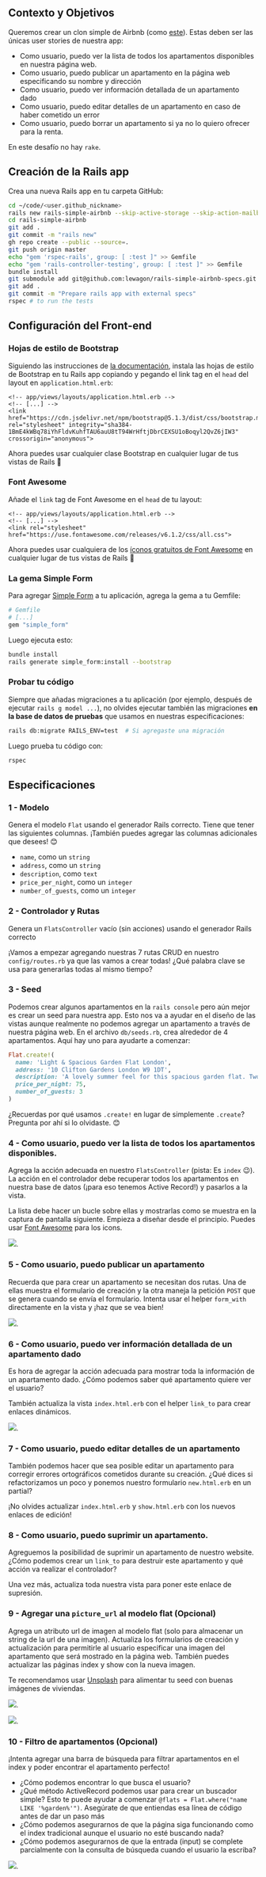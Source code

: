 ## Contexto y Objetivos

Queremos crear un clon simple de Airbnb (como [este](https://rails-simple-airbnb.herokuapp.com)). Estas deben ser las únicas user stories de nuestra app:

- Como usuario, puedo ver la lista de todos los apartamentos disponibles en nuestra página web.
- Como usuario, puedo publicar un apartamento en la página web especificando su nombre y dirección
- Como usuario, puedo ver información detallada de un apartamento dado
- Como usuario, puedo editar detalles de un apartamento en caso de haber cometido un error
- Como usuario, puedo borrar un apartamento si ya no lo quiero ofrecer para la renta.

En este desafío no hay `rake`.

## Creación de la Rails app

Crea una nueva Rails app en tu carpeta GitHub:


```bash
cd ~/code/<user.github_nickname>
rails new rails-simple-airbnb --skip-active-storage --skip-action-mailbox
cd rails-simple-airbnb
git add .
git commit -m "rails new"
gh repo create --public --source=.
git push origin master
echo "gem 'rspec-rails', group: [ :test ]" >> Gemfile
echo "gem 'rails-controller-testing', group: [ :test ]" >> Gemfile
bundle install
git submodule add git@github.com:lewagon/rails-simple-airbnb-specs.git spec
git add .
git commit -m "Prepare rails app with external specs"
rspec # to run the tests
```

## Configuración del Front-end

### Hojas de estilo de Bootstrap

Siguiendo las instrucciones de [la documentación](https://getbootstrap.com/docs/5.1/getting-started/introduction/#css), instala las hojas de estilo de Bootstrap en tu Rails app copiando y pegando el link tag en el `head` del layout en `application.html.erb`:

```erb
<!-- app/views/layouts/application.html.erb -->
<!-- [...] -->
<link href="https://cdn.jsdelivr.net/npm/bootstrap@5.1.3/dist/css/bootstrap.min.css" rel="stylesheet" integrity="sha384-1BmE4kWBq78iYhFldvKuhfTAU6auU8tT94WrHftjDbrCEXSU1oBoqyl2QvZ6jIW3" crossorigin="anonymous">
```

Ahora puedes usar cualquier clase Bootstrap en cualquier lugar de tus vistas de Rails 🎉

### Font Awesome

Añade el `link` tag de Font Awesome en el `head` de tu layout:

```erb
<!-- app/views/layouts/application.html.erb -->
<!-- [...] -->
<link rel="stylesheet" href="https://use.fontawesome.com/releases/v6.1.2/css/all.css">
```

Ahora puedes usar cualquiera de los [íconos gratuitos de Font Awesome](https://fontawesome.com/search?m=free) en cualquier lugar de tus vistas de Rails 🎉

### La gema Simple Form

Para agregar [Simple Form](https://github.com/heartcombo/simple_form) a tu aplicación, agrega la gema a tu Gemfile:

```ruby
# Gemfile
# [...]
gem "simple_form"
```

Luego ejecuta esto:

```bash
bundle install
rails generate simple_form:install --bootstrap
```

### Probar tu código

Siempre que añadas migraciones a tu aplicación (por ejemplo, después de ejecutar `rails g model ...`), no olvides ejecutar también las migraciones **en la base de datos de pruebas** que usamos en nuestras especificaciones:

```bash
rails db:migrate RAILS_ENV=test  # Si agregaste una migración
```

Luego prueba tu código con:

```bash
rspec
```

## Especificaciones

### 1 - Modelo

Genera el modelo `Flat` usando el generador Rails correcto. Tiene que tener las siguientes columnas. ¡También puedes agregar las columnas adicionales que desees! 😊

- `name`, como un `string`
- `address`, como un `string`
- `description`, como `text`
- `price_per_night`, como un `integer`
- `number_of_guests`, como un `integer`

### 2 - Controlador y Rutas

Genera un `FlatsController` vacío (sin acciones) usando el generador Rails correcto

¡Vamos a empezar agregando nuestras 7 rutas CRUD en nuestro `config/routes.rb` ya que las vamos a crear todas! ¿Qué palabra clave se usa para generarlas todas al mismo tiempo?

### 3 - Seed

Podemos crear algunos apartamentos en la `rails console` pero aún mejor es crear un seed para nuestra app. Esto nos va a ayudar en el diseño de las vistas aunque realmente no podemos agregar un apartamento a través de nuestra página web. En el archivo `db/seeds.rb`, crea alrededor de 4 apartamentos. Aquí hay uno para ayudarte a comenzar:

```ruby
Flat.create!(
  name: 'Light & Spacious Garden Flat London',
  address: '10 Clifton Gardens London W9 1DT',
  description: 'A lovely summer feel for this spacious garden flat. Two double bedrooms, open plan living area, large kitchen and a beautiful conservatory',
  price_per_night: 75,
  number_of_guests: 3
)
```

¿Recuerdas por qué usamos `.create!` en lugar de simplemente `.create`? Pregunta por ahí si lo olvidaste. 😊

### 4 - Como usuario, puedo ver la lista de todos los apartamentos disponibles.

Agrega la acción adecuada en nuestro `FlatsController` (pista: Es `index` 😉). La acción en el controlador debe recuperar todos los apartamentos en nuestra base de datos (¡para eso tenemos Active Record!) y pasarlos a la vista.

La lista debe hacer un bucle sobre ellas y mostrarlas como se muestra en la captura de pantalla siguiente. Empieza a diseñar desde el principio. Puedes usar [Font Awesome](https://fontawesome.com/icons) para los icons.

![](https://raw.githubusercontent.com/lewagon/fullstack-images/master/rails/simple-airbnb/index.png).

### 5 - Como usuario, puedo publicar un apartamento

Recuerda que para crear un apartamento se necesitan dos rutas. Una de ellas muestra el formulario de creación y la otra maneja la petición `POST` que se genera cuando se envía el formulario. Intenta usar el helper `form_with` directamente en la vista y ¡haz que se vea bien!

![](https://raw.githubusercontent.com/lewagon/fullstack-images/master/rails/simple-airbnb/new.png).

### 6 - Como usuario, puedo ver información detallada de un apartamento dado

Es hora de agregar la acción adecuada para mostrar toda la información de un apartamento dado. ¿Cómo podemos saber qué apartamento quiere ver el usuario?

También actualiza la vista `index.html.erb` con el helper `link_to` para crear enlaces dinámicos.

![](https://raw.githubusercontent.com/lewagon/fullstack-images/master/rails/simple-airbnb/show.png).

### 7 - Como usuario, puedo editar detalles de un apartamento

También podemos hacer que sea posible editar un apartamento para corregir errores ortográficos cometidos durante su creación. ¿Qué dices si refactorizamos un poco y ponemos nuestro formulario `new.html.erb` en un partial?

¡No olvides actualizar `index.html.erb` y `show.html.erb` con los nuevos enlaces de edición!

### 8 - Como usuario, puedo suprimir un apartamento.

Agreguemos la posibilidad de suprimir un apartamento de nuestro website. ¿Cómo podemos crear un `link_to` para destruir este apartamento y qué acción va realizar el controlador?

Una vez más, actualiza toda nuestra vista para poner este enlace de supresión.

### 9 - Agregar una `picture_url` al modelo flat (Opcional)

Agrega un atributo url de imagen al modelo flat (solo para almacenar un string de la url de una imagen). Actualiza los formularios de creación y actualización para permitirle al usuario especificar una imagen del apartamento que será mostrado en la página web. También puedes actualizar las páginas index y show con la nueva imagen.

Te recomendamos usar [Unsplash](https://unsplash.com/search/photos/house) para alimentar tu seed con buenas imágenes de viviendas.

![](https://raw.githubusercontent.com/lewagon/fullstack-images/master/rails/simple-airbnb/show_2.png).

![](https://raw.githubusercontent.com/lewagon/fullstack-images/master/rails/simple-airbnb/index_3.png).

### 10 - Filtro de apartamentos (Opcional)

¡Intenta agregar una barra de búsqueda para filtrar apartamentos en el index y poder encontrar el apartamento perfecto!

- ¿Cómo podemos encontrar lo que busca el usuario?
- ¿Qué método ActiveRecord podemos usar para crear un buscador simple? Esto te puede ayudar a comenzar `@flats = Flat.where("name LIKE '%garden%'")`. Asegúrate de que entiendas esa línea de código antes de dar un paso más
- ¿Cómo podemos asegurarnos de que la página siga funcionando como el index tradicional aunque el usuario no esté buscando nada?
- ¿Cómo podemos asegurarnos de que la entrada (input) se complete parcialmente con la consulta de búsqueda cuando el usuario la escriba?

![](https://raw.githubusercontent.com/lewagon/fullstack-images/master/rails/simple-airbnb/index_4.png).
